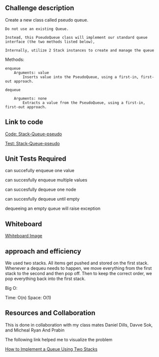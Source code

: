## Challenge description

Create a new class called pseudo queue.

    Do not use an existing Queue.

    Instead, this PseudoQueue class will implement our standard queue interface (the two methods listed below),

    Internally, utilize 2 Stack instances to create and manage the queue

Methods:

    enqueue
        Arguments: value
            Inserts value into the PseudoQueue, using a first-in, first-out approach.

    dequeue

        Arguments: none
            Extracts a value from the PseudoQueue, using a first-in, first-out approach.

## Link to code

[Code: Stack-Queue-pseudo](/home/wonde/codefellows/code-401/data-structures-and-algorithms/python/code_challenges/stack_queue_pseudo/stack_queue_pseudo.py)

[Test: Stack-Queue-pseudo](/home/wonde/codefellows/code-401/data-structures-and-algorithms/python/tests/test_stack_queue_pseudo.py)

## Unit Tests Required

can succefully enqueue one value

can succesfully enqueue multiple values

can succesfully dequeue one node

can succesfully dequeue until empty

dequeeing an empty queue will raise exception


## Whiteboard

[Whiteboard Image](/home/wonde/codefellows/code-401/data-structures-and-algorithms/python/code_challenges/images/stack-queue-pseudo.jpg)

## approach and efficiency

We used two stacks. All items get pushed and stored on the first stack. Whenever a dequeu needs to happen, we move everything from the first stack to the second and then pop off. Then to keep the correct order, we pop everything back into the first stack.

Big O:

Time: O(n)
Space: O(1)

## Resources and Collaboration

This is done in collaboration with my class mates Daniel Dills, Davve Sok, and Micheal Ryan And Prabin

The following link helped me to visualize the problem

[How to Implement a Queue Using Two Stacks](https://betterprogramming.pub/how-to-implement-a-queue-using-two-stacks-80772242b88c)

